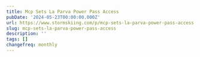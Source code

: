 ```yaml
---
title: Mcp Sets La Parva Power Pass Access
pubDate: '2024-05-23T00:00:00.000Z'
url: https://www.stormskiing.com/p/mcp-sets-la-parva-power-pass-access
slug: mcp-sets-la-parva-power-pass-access
description: ''
tags: []
changefreq: monthly
---
```


<!-- Add post content below -->
